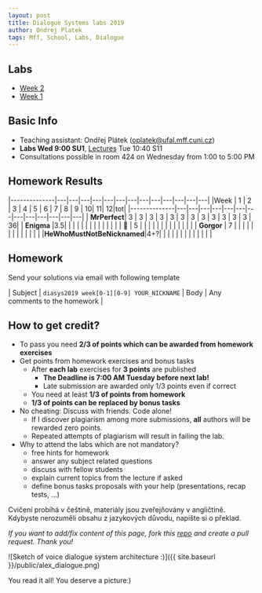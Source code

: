 ```yaml
---
layout: post
title: Dialogue Systems labs 2019
author: Ondrej Platek
tags: Mff, School, Labs, Dialogue
---
```


Labs
----
- [Week 2](/2019/02/26/ds-lab-2/)
- [Week 1](/2019/02/19/ds-lab-1/)

Basic Info
----------
- Teaching assistant: Ondřej Plátek (oplatek@ufal.mff.cuni.cz)
- **Labs Wed 9:00 SU1**, [Lectures](https://ufal.mff.cuni.cz/courses/npfl123) Tue 10:40 S11
- Consultations possible in room 424 on Wednesday from 1:00 to 5:00 PM


Homework Results
----------------

|--------------|---|---|---|---|---|---|---|---|---|---|---|---|---|
|Week          | 1 | 2 | 3 | 4 | 5 | 6 | 7 | 8 | 9 | 10| 11| 12|tot|
|--------------|---|---|---|---|---|---|---|---|---|---|---|---|---|
| **MrPerfect**| 3 | 3 | 3 | 3 | 3 | 3 | 3 | 3 | 3 | 3 | 3 | 3 | 36|
| **Enigma**   |3.5|   |   |   |   |   |   |   |   |   |   |   |   |
| **🐼**       | 5 |   |   |   |   |   |   |   |   |   |   |   |   |
| **Gorgor**   | 7 |   |   |   |   |   |   |   |   |   |   |   |   |
|**HeWhoMustNotBeNicknamed**|4+?|   |   |   |   |   |   |   |   |   |   |   |   |

Homework
--------
Send your solutions via email with following template

| Subject | `diasys2019 week[0-1][0-9] YOUR_NICKNAME`
| Body    | Any comments to the homework |

How to get credit?
------------------
- To pass you need **2/3 of points which can be awarded from homework exercises**
- Get points from homework exercises and bonus tasks
    - After **each lab** exercises for **3 points** are published
        - **The Deadline is 7:00 AM Tuesday before next lab!**
        - Late submission are awarded only 1/3 points even if correct
    - You need  at least **1/3 of points from homework**
    - **1/3 of points can be replaced by bonus tasks**
- No cheating: Discuss with friends. Code alone!
    - If I discover plagiarism among more submissions, **all** authors will be rewarded zero points.
    - Repeated attempts of plagiarism will result in failing the lab.
- Why to attend the labs which are not mandatory?
    - free hints for homework
    - answer any subject related questions
    - discuss with fellow students
    - explain current topics from the lecture if asked
    - define bonus tasks proposals with your help (presentations, recap tests, ...)


Cvičení probíhá v češtině, materiály jsou zveřejňovány v angličtině. Kdybyste nerozuměli obsahu z jazykových důvodu, napište si o překlad.


*If you want to add/fix content of this page, fork this [repo](https://github.com/oplatek/oplatek.github.io) and create a pull request. Thank you!*

![Sketch of voice dialogue system architecture :)]({{ site.baseurl }}/public/alex_dialogue.png)

You read it all! You deserve a picture:)
